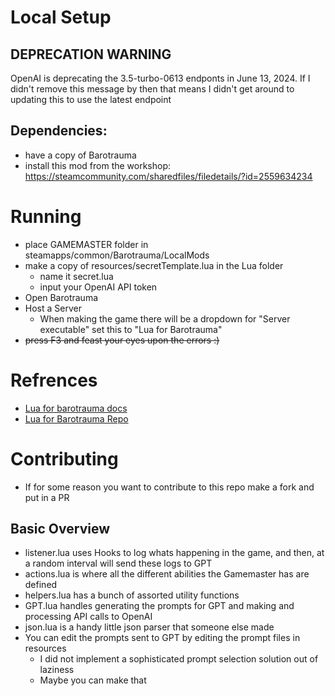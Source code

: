 # Local Setup
## DEPRECATION WARNING
OpenAI is deprecating the 3.5-turbo-0613 endponts in June 13, 2024. If I didn't remove this message by then that means I didn't get around to updating this to use the latest endpoint
## Dependencies:
- have a copy of Barotrauma
- install this mod from the workshop: https://steamcommunity.com/sharedfiles/filedetails/?id=2559634234

# Running
- place GAMEMASTER folder in steamapps/common/Barotrauma/LocalMods
- make a copy of resources/secretTemplate.lua in the Lua folder
  - name it secret.lua
  - input your OpenAI API token
- Open Barotrauma
- Host a Server
   - When making the game there will be a dropdown for "Server executable" set this to "Lua for Barotrauma"
- ~~press F3 and feast your eyes upon the errors :)~~

# Refrences
- [Lua for barotrauma docs](https://evilfactory.github.io/LuaCsForBarotrauma/lua-docs/manual/getting-started/)
- [Lua for Barotrauma Repo](https://github.com/evilfactory/LuaCsForBarotrauma/tree/6b149e0498b9b634847c867ec6a211532f609c7b)

# Contributing
- If for some reason you want to contribute to this repo make a fork and put in a PR
## Basic Overview
- listener.lua uses Hooks to log whats happening in the game, and then, at a random interval will send these logs to GPT
- actions.lua is where all the different abilities the Gamemaster has are defined
- helpers.lua has a bunch of assorted utility functions
- GPT.lua handles generating the prompts for GPT and making and processing API calls to OpenAI
- json.lua is a handy little json parser that someone else made
- You can edit the prompts sent to GPT by editing the prompt files in resources
  - I did not implement a sophisticated prompt selection solution out of laziness
  - Maybe you can make that


